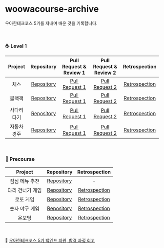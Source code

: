 # woowacourse-archive
우아한테크코스 5기를 지내며 배운 것을 기록합니다.

<br>

### ☕ Level 1

|  Project  |                                Repository                                |                          Pull Request & Review 1                           |                          Pull Request & Review 2                           |                      Retrospection                       |
|:---------:|:------------------------------------------------------------------------:|:--------------------------------------------------------------------------:|:--------------------------------------------------------------------------:|:--------------------------------------------------------:|
|    체스     |    [Repository](https://github.com/MoonJeWoong/java-chess/tree/step2)    |    [Pull Request 1](https://github.com/woowacourse/java-chess/pull/522)    |    [Pull Request 2](https://github.com/woowacourse/java-chess/pull/589)    |  [Retrospection](https://makemepositive.tistory.com/31)  |
|    블랙잭    |  [Repository](https://github.com/MoonJeWoong/java-blackjack/tree/step2)  |  [Pull Request 1](https://github.com/woowacourse/java-blackjack/pull/447)  |  [Pull Request 2](https://github.com/woowacourse/java-blackjack/pull/585)  |  [Retrospection](https://makemepositive.tistory.com/30)  |
|  사다리 타기   |   [Repository](https://github.com/MoonJeWoong/java-ladder/tree/step2)    |   [Pull Request 1](https://github.com/woowacourse/java-ladder/pull/131)    |   [Pull Request 2](https://github.com/woowacourse/java-ladder/pull/210)    |  [Retrospection](https://makemepositive.tistory.com/22)  |
|  자동차 경주   |  [Repository](https://github.com/MoonJeWoong/java-racingcar/tree/step2)  |  [Pull Request 1](https://github.com/woowacourse/java-racingcar/pull/499)  |  [Pull Request 2](https://github.com/woowacourse/java-racingcar/pull/595)  |  [Retrospection](https://makemepositive.tistory.com/21)  |

<br>

### 🚀 Precourse

|   Project   |                                   Repository                                    |                      Retrospection                       |
|:-----------:|:-------------------------------------------------------------------------------:|:--------------------------------------------------------:|
|  점심 메뉴 추천   |     [Repository](https://github.com/MoonJeWoong/java-menu/tree/MoonJeWoong)     |                            -                             |
|  다리 건너기 게임  |    [Repository](https://github.com/MoonJeWoong/java-bridge/tree/MoonJeWoong)    |  [Retrospection](https://makemepositive.tistory.com/17)  |
|    로또 게임    |    [Repository](https://github.com/MoonJeWoong/java-lotto/tree/MoonJeWoong)     |  [Retrospection](https://makemepositive.tistory.com/16)  |
|  숫자 야구 게임   |   [Repository](https://github.com/MoonJeWoong/java-baseball/tree/MoonJeWoong)   |  [Retrospection](https://makemepositive.tistory.com/13)  |
|     온보딩     |  [Repository](https://github.com/MoonJeWoong/java-onboarding/tree/MoonJeWoong)  |  [Retrospection](https://makemepositive.tistory.com/11)  |

<br>

🎉 [우아한테크코스 5기 백엔드 지원, 합격 과정 회고](https://makemepositive.tistory.com/20)
